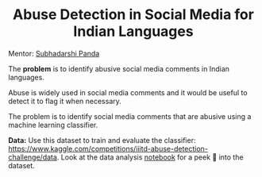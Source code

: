<h1 align="center"> Abuse Detection in Social Media for Indian Languages</h1>

Mentor: [Subhadarshi Panda](https://www.linkedin.com/in/subhadarshi-panda-1ba5091a/)

The **problem** is to identify abusive social media comments in Indian languages.

Abuse is widely used in social media comments and it would be useful to detect it to flag it when necessary.

The problem is to identify social media comments that are abusive using a machine learning classifier.

**Data:** Use this dataset to train and evaluate the classifier: https://www.kaggle.com/competitions/iiitd-abuse-detection-challenge/data.
Look at the data analysis [notebook](notebooks/analyze_data.ipynb) for a peek :eyes: into the dataset.
